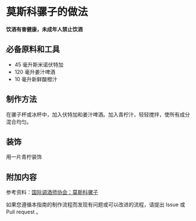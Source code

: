 
# 莫斯科骡子的做法

**饮酒有害健康，未成年人禁止饮酒**

## 必备原料和工具

- 45 毫升斯米诺伏特加 
- 120 毫升姜汁啤酒 
- 10 毫升新鲜酸橙汁


## 制作方法

在骡子杯或冰杯中，加入伏特加和姜汁啤酒。加入青柠汁，轻轻搅拌，使所有成分混合均匀。

## 装饰

用一片青柠装饰

## 附加内容

参考资料：[国际调酒师协会：莫斯科骡子](https://iba-world.com/moscow-mule/)

如果您遵循本指南的制作流程而发现有问题或可以改进的流程，请提出 Issue 或 Pull request 。
